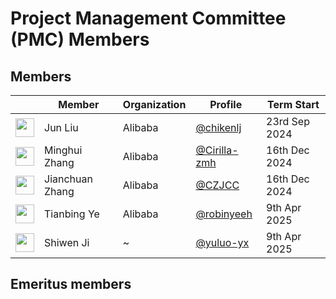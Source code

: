 # Project Management Committee (PMC) Members

## Members

| &nbsp;                                                         | Member             | Organization  | Profile                                              | Term Start |
| -------------------------------------------------------------- | ------------------ | ------------  | ---------------------------------------------------- | ---------- |
| <img width="30px" src="https://github.com/chickenlj.png">      | Jun Liu           | Alibaba       | [@chikenlj](https://github.com/chickenlj)             | 23rd Sep 2024  |
| <img width="30px" src="https://github.com/Cirilla-zmh.png">    | Minghui Zhang     | Alibaba       | [@Cirilla-zmh](https://github.com/Cirilla-zmh)        | 16th Dec 2024  |
| <img width="30px" src="https://github.com/CZJCC.png">          | Jianchuan Zhang   | Alibaba       | [@CZJCC](https://github.com/CZJCC)                    | 16th Dec 2024  |
| <img width="30px" src="https://github.com/robinyeeh.png">      | Tianbing Ye       | Alibaba       | [@robinyeeh](https://github.com/robinyeeh)            | 9th Apr 2025   |
| <img width="30px" src="https://github.com/yuluo-yx.png">       | Shiwen Ji         | ~             | [@yuluo-yx](https://github.com/yuluo-yx)              | 9th Apr 2025   |


## Emeritus members
